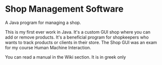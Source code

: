 # Shop Management Software
A Java program for managing a shop.

This is my first ever work in Java. It's a custom GUI shop where you can add or remove products.
It's a beneficial program for shopkeepers who wants to track products or clients in their store.
The Shop GUI was an exam for my course Human Machine Interaction. 

You can read a manual in the Wiki section. It is in greek only
